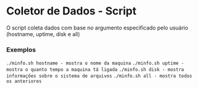 # Coletor de Dados - Script
O script coleta dados com base no argumento especificado pelo usuário (hostname, uptime, disk e all)

### Exemplos
`./minfo.sh hostname - mostra o nome da maquina`
`./minfo.sh uptime - mostra o quanto tempo a maquina tá ligada`
`./minfo.sh disk - mostra informações sobre o sistema de arquivos`
`./minfo.sh all - mostra todos os anteriores `